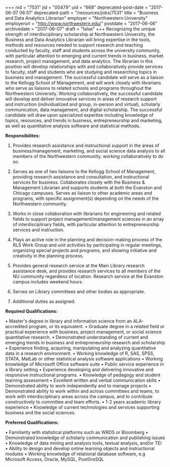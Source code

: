 +++
nid = "7531"
jid = "00479"
uid = "668"
deprecated-post-date = "2017-06-07 06:51"
deprecated-path = "/resources/jobs/7531"
title = "Business and Data Analytics Librarian"
employer = "Northwestern University"
employerurl = "http://www.northwestern.edu/"
postdate = "2017-06-06"
archivedate = "2017-06-07"
draft = "false"
+++
Recognizing the unique strength of interdisciplinary scholarship at
Northwestern University, the Business and Data Analytics Librarian will
bring expertise in the tools, methods and resources needed to support
research and teaching conducted by faculty, staff and students across
the university community, with particular attention to emerging and
current trends in business, market research, project management, and
data analytics. The librarian in this position will develop
relationships with and collaboratively provide services to faculty,
staff and students who are studying and researching topics in business
and management. The successful candidate will serve as a liaison to the
Kellogg School of Management, and will work closely with librarians who
serve as liaisons to related schools and programs throughout the
Northwestern University. Working collaboratively, the successful
candidate will develop and deliver innovative services in areas of
research support and instruction (individualized and group, in-person
and virtual), scholarly communication, data management, and digital
scholarship. The successful candidate will draw upon specialized
expertise including knowledge of topics, resources, and trends in
business, entrepreneurship and marketing, as well as quantitative
analysis software and statistical methods.

**Responsibilites:**

1. Provides research assistance and instructional support in the areas
of business/management, marketing, and social science data analysis to
all members of the Northwestern community, working collaboratively to do
so.

2. Serves as one of two liaisons to the Kellogg School of Management,
providing research assistance and consultation, and instructional
services for business. Collaborates closely with the Business &
Management Librarian and supports students at both the Evanston and
Chicago campuses. Serves as liaison to other academic areas and
programs, with specific assignment(s) depending on the needs of the
Northwestern community.

3. Works in close collaboration with librarians for engineering and
related fields to support project management/management sciences in an
array of interdisciplinary fields, with particular attention to
entrepreneurship services and instruction.

4. Plays an active role in the planning and decision-making process of
the RLS Work Group and unit activities by participating in regular
meetings, organizing special projects and programs, and showing
initiative and creativity in the planning process.

5. Provides general research service at the Main Library research
assistance desk, and provides research services to all members of the NU
community regardless of location. Research service at the Evanston
campus includes weekend hours.

6. Serves on Library committees and other bodies as appropriate.

7. Additional duties as assigned.
  
**Required Qualifications:**

• Master's degree in library and information science from an
ALA-accredited program, or its equivalent.
• Graduate degree in a related field or practical experience with
business, project management, or social science quantitative research.
• Demonstrated understanding of current and emerging trends in business
and entrepreneurship research and scholarship
• Experience finding, acquiring, manipulating and analyzing quantitative
data in a research environment.
• Working knowledge of R, SAS, SPSS, STATA, MatLab or other statistical
analysis software applications
• Working knowledge of Microsoft Office software suite
• Public service experience in a library setting
• Experience developing and delivering innovative and responsive
instructional programs.
• Knowledge of pedagogy and student learning assessment
• Excellent written and verbal communication skills
• Demonstrated ability to work independently and to manage projects
• Demonstrated ability to work within and across committees and teams,
to work with interdisciplinary areas across the campus, and to
contribute constructively to committee and team efforts.
• 1-2 years academic library experience
• Knowledge of current technologies and services supporting business and
the social sciences.

**Preferred Qualifications:**

• Familiarity with statistical platforms such as WRDS or Bloomberg
• Demonstrated knowledge of scholarly communication and publishing
issues
• Knowledge of data mining and analysis tools, textual analysis, and/or
TEI
• Ability to design and develop online learning objects and
instructional modules
• Working knowledge of relational database software, e.g Microsoft
Access, Oracle, MySQL, PostGreSQL
